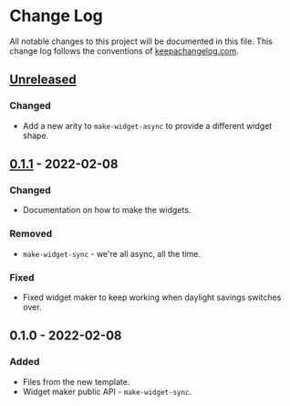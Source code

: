 # Change Log
All notable changes to this project will be documented in this file. This change log follows the conventions of [keepachangelog.com](http://keepachangelog.com/).

## [Unreleased]
### Changed
- Add a new arity to `make-widget-async` to provide a different widget shape.

## [0.1.1] - 2022-02-08
### Changed
- Documentation on how to make the widgets.

### Removed
- `make-widget-sync` - we're all async, all the time.

### Fixed
- Fixed widget maker to keep working when daylight savings switches over.

## 0.1.0 - 2022-02-08
### Added
- Files from the new template.
- Widget maker public API - `make-widget-sync`.

[Unreleased]: https://github.com/your-name/filter-map-reduce/compare/0.1.1...HEAD
[0.1.1]: https://github.com/your-name/filter-map-reduce/compare/0.1.0...0.1.1
